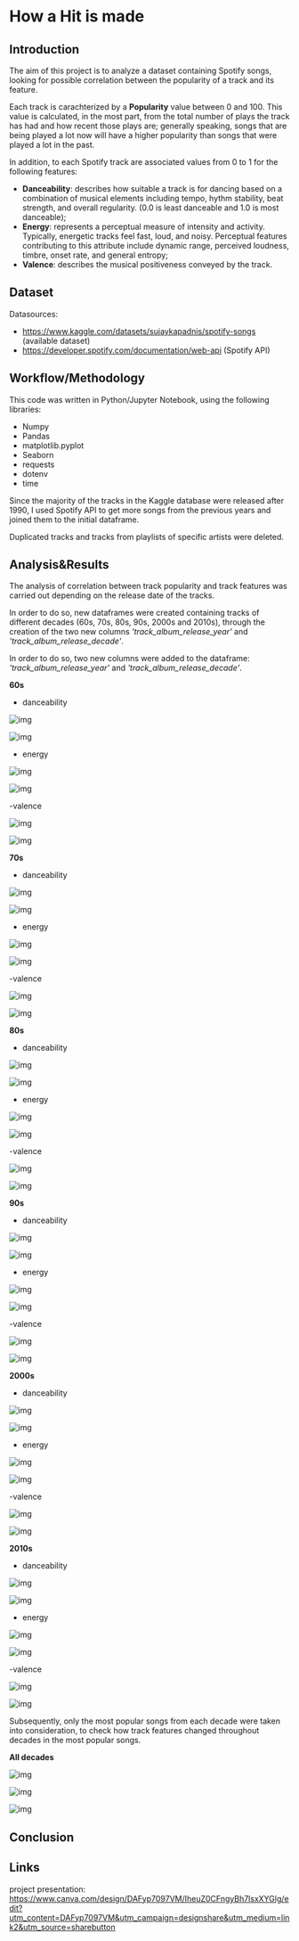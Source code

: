 # How a Hit is made


## Introduction 
The aim of this project is to analyze a dataset containing Spotify songs, looking for possible correlation between the popularity of a track and its feature.

Each track is carachterized by a **Popularity** value between 0 and 100. This value is calculated, in the most part, from the total number of plays the track has had and how recent those plays are; generally speaking, songs that are being played a lot now will have a higher popularity than songs that were played a lot in the past.

In addition, to each Spotify track are associated values from 0 to 1 for the following features:
- **Danceability**: describes how suitable a track is for dancing based on a combination of musical elements including tempo, hythm stability, beat strength, and overall regularity. (0.0 is least danceable and 1.0 is most danceable);
- **Energy**: represents a perceptual measure of intensity and activity. Typically, energetic tracks feel fast, loud, and noisy. Perceptual features contributing to this attribute include dynamic range, perceived loudness, timbre, onset rate, and general entropy;
- **Valence**: describes the musical positiveness conveyed by the track. 



## Dataset
Datasources: 

- https://www.kaggle.com/datasets/sujaykapadnis/spotify-songs (available dataset)
- https://developer.spotify.com/documentation/web-api (Spotify API)


## Workflow/Methodology 
This code was written in Python/Jupyter Notebook, using the following libraries:
- Numpy
- Pandas
- matplotlib.pyplot
- Seaborn
- requests 
- dotenv
- time

Since the majority of the tracks in the Kaggle database were released after 1990, I used Spotify API to get more songs from the previous years and joined them to the initial dataframe.

Duplicated tracks and tracks from playlists of specific artists were deleted.


## Analysis&Results

The analysis of correlation between track popularity and track features was carried out depending on the release date of the tracks.

In order to do so, new dataframes were created containing tracks of different decades (60s, 70s, 80s, 90s, 2000s and 2010s), through the creation of the two new columns *'track_album_release_year'* and *'track_album_release_decade'*.

In order to do so, two new columns were added to the dataframe: *'track_album_release_year'* and *'track_album_release_decade'*.





**60s**

- danceability

![img](https://github.com/luciaaguzzoni/project-II/blob/main/images/60s/danceability_jointplot.jpg)

![img](https://github.com/luciaaguzzoni/project-II/blob/main/images/60s/danceability_lineplot.jpg)

- energy

![img](https://github.com/luciaaguzzoni/project-II/blob/main/images/60s/energy_jointplot.jpg)

![img](https://github.com/luciaaguzzoni/project-II/blob/main/images/60s/energy_lineplot.jpg)

-valence

![img](https://github.com/luciaaguzzoni/project-II/blob/main/images/60s/valence_jointplot.jpg)

![img](https://github.com/luciaaguzzoni/project-II/blob/main/images/60s/valence_lineplot.jpg)

**70s**

- danceability

![img](https://github.com/luciaaguzzoni/project-II/blob/main/images/70s/danceability_jointplot.jpg)

![img](https://github.com/luciaaguzzoni/project-II/blob/main/images/70s/danceability_lineplot.jpg)

- energy

![img](https://github.com/luciaaguzzoni/project-II/blob/main/images/70s/energy_jointplot.jpg)

![img](https://github.com/luciaaguzzoni/project-II/blob/main/images/70s/energy_lineplot.jpg)

-valence

![img](https://github.com/luciaaguzzoni/project-II/blob/main/images/70s/valence_jointplot.jpg)

![img](https://github.com/luciaaguzzoni/project-II/blob/main/images/70s/valence_lineplot.jpg)


**80s**

- danceability

![img](https://github.com/luciaaguzzoni/project-II/blob/main/images/80s/danceability_jointplot.jpg)

![img](https://github.com/luciaaguzzoni/project-II/blob/main/images/80s/danceability_lineplot.jpg)

- energy

![img](https://github.com/luciaaguzzoni/project-II/blob/main/images/80s/energy_jointplot.jpg)

![img](https://github.com/luciaaguzzoni/project-II/blob/main/images/80s/energy_lineplot.jpg)

-valence

![img](https://github.com/luciaaguzzoni/project-II/blob/main/images/80s/valence_jointplot.jpg)

![img](https://github.com/luciaaguzzoni/project-II/blob/main/images/80s/valence_lineplot.jpg)

**90s**

- danceability

![img](https://github.com/luciaaguzzoni/project-II/blob/main/images/90s/danceability_jointplot.jpg)

![img](https://github.com/luciaaguzzoni/project-II/blob/main/images/90s/danceability_lineplot.jpg)

- energy

![img](https://github.com/luciaaguzzoni/project-II/blob/main/images/90s/energy_jointplot.jpg)

![img](https://github.com/luciaaguzzoni/project-II/blob/main/images/90s/energy_lineplot.jpg)

-valence

![img](https://github.com/luciaaguzzoni/project-II/blob/main/images/90s/valence_jointplot.jpg)

![img](https://github.com/luciaaguzzoni/project-II/blob/main/images/90s/valence_lineplot.jpg)

**2000s**

- danceability

![img](https://github.com/luciaaguzzoni/project-II/blob/main/images/2000s/danceability_jointplot.jpg)

![img](https://github.com/luciaaguzzoni/project-II/blob/main/images/2000s/danceability_lineplot.jpg)

- energy

![img](https://github.com/luciaaguzzoni/project-II/blob/main/images/2000s/energy_jointplot.jpg)

![img](https://github.com/luciaaguzzoni/project-II/blob/main/images/2000s/energy_lineplot.jpg)

-valence

![img](https://github.com/luciaaguzzoni/project-II/blob/main/images/2000s/valence_jointplot.jpg)

![img](https://github.com/luciaaguzzoni/project-II/blob/main/images/2000s/valence_lineplot.jpg)

**2010s**

- danceability

![img](https://github.com/luciaaguzzoni/project-II/blob/main/images/2010s/danceability_jointplot.jpg)

![img](https://github.com/luciaaguzzoni/project-II/blob/main/images/2010s/danceability_lineplot.jpg)

- energy

![img](https://github.com/luciaaguzzoni/project-II/blob/main/images/2010s/energy_jointplot.jpg)

![img](https://github.com/luciaaguzzoni/project-II/blob/main/images/2010s/energy_lineplot.jpg)

-valence

![img](https://github.com/luciaaguzzoni/project-II/blob/main/images/2010s/valence_jointplot.jpg)

![img](https://github.com/luciaaguzzoni/project-II/blob/main/images/2010s/valence_lineplot.jpg)




Subsequently, only the most popular songs from each decade were taken into consideration, to check how track features changed throughout decades in the most popular songs.

**All decades**

![img](https://github.com/luciaaguzzoni/project-II/blob/main/images/all_decades/danceability.jpg)

![img](https://github.com/luciaaguzzoni/project-II/blob/main/images/all_decades/energy.jpg)

![img](https://github.com/luciaaguzzoni/project-II/blob/main/images/all_decades/valence.jpg)



## Conclusion


## Links
project presentation: https://www.canva.com/design/DAFyp7097VM/IheuZ0CFngyBh7lsxXYGlg/edit?utm_content=DAFyp7097VM&utm_campaign=designshare&utm_medium=link2&utm_source=sharebutton